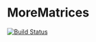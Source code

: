 # MoreMatrices

[![Build Status](https://travis-ci.org/NickMcNutt/MoreMatrices.jl.svg?branch=master)](https://travis-ci.org/NickMcNutt/MoreMatrices.jl)
